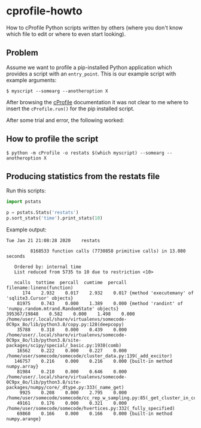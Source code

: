 

# cprofile-howto

How to cProfile Python scripts written by others (where you don't know which
file to edit or where to even start looking).


## Problem

Assume we want to profile a pip-installed Python application which provides a script with an `entry_point`.
This is our example script with example arguments:
```shell
$ myscript --somearg --anotheroption X
```

After browsing the
[cProfile](https://docs.python.org/3/library/profile.html#module-cProfile)
documentation it was not clear to me where to insert the `cProfile.run()` for
the pip installed script.

After some trial and error, the following worked:


## How to profile the script

```shell
$ python -m cProfile -o restats $(which myscript) --somearg --anotheroption X
```

## Producing statistics from the restats file

Run this scripts:
```python
import pstats

p = pstats.Stats('restats')
p.sort_stats('time').print_stats(10)
```

Example output:
```
Tue Jan 21 21:08:28 2020    restats

         8168533 function calls (7730858 primitive calls) in 13.080 seconds

   Ordered by: internal time
   List reduced from 5735 to 10 due to restriction <10>

   ncalls  tottime  percall  cumtime  percall filename:lineno(function)
      174    2.932    0.017    2.932    0.017 {method 'executemany' of 'sqlite3.Cursor' objects}
    81975    0.743    0.000    1.389    0.000 {method 'randint' of 'numpy.random.mtrand.RandomState' objects}
395367/19848    0.582    0.000    1.498    0.000 /home/user/.local/share/virtualenvs/somecode-0C9px_8o/lib/python3.8/copy.py:128(deepcopy)
    35788    0.318    0.000    0.439    0.000 /home/user/.local/share/virtualenvs/somecode-0C9px_8o/lib/python3.8/site-packages/scipy/special/_basic.py:1938(comb)
    16562    0.222    0.000    0.227    0.000 /home/user/somecode/somecode/cluster_data.py:139(_add_excitor)
   146757    0.216    0.000    0.216    0.000 {built-in method numpy.array}
    81984    0.210    0.000    0.646    0.000 /home/user/.local/share/virtualenvs/somecode-0C9px_8o/lib/python3.8/site-packages/numpy/core/_dtype.py:333(_name_get)
     9925    0.208    0.000    2.795    0.000 /home/user/somecode/somecode/cc_rep_w_sampling.py:85(_get_cluster_in_combo)
    49161    0.176    0.000    0.321    0.000 /home/user/somecode/somecode/hvertices.py:332(_fully_specified)
    69860    0.166    0.000    0.166    0.000 {built-in method numpy.arange}
```
